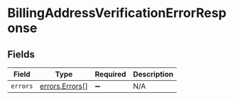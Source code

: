 # BillingAddressVerificationErrorResponse


## Fields

| Field                                            | Type                                             | Required                                         | Description                                      |
| ------------------------------------------------ | ------------------------------------------------ | ------------------------------------------------ | ------------------------------------------------ |
| `errors`                                         | [errors.Errors](../../models/errors/errors.md)[] | :heavy_minus_sign:                               | N/A                                              |